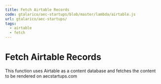 ```yaml
---
title: Fetch Airtable Records
code: gtalarico/aec-startups/blob/master/lambda/airtable.js
url: gtalarico/aec-startups/
tags: 
  - airtable
  - fetch
---
```


# Fetch Airtable Records

This function uses Airtable as a content database and fetches the content to be rendered on aecstartups.com
